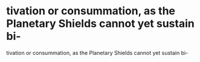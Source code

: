 # tivation or consummation, as the Planetary Shields cannot yet sustain bi-

tivation or consummation, as the Planetary Shields cannot yet sustain bi-